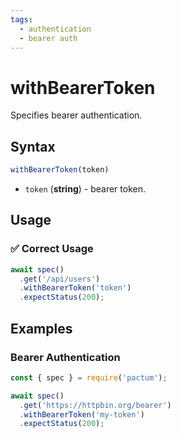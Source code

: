 ```yaml
---
tags:
  - authentication
  - bearer auth
---
```


# withBearerToken

Specifies bearer authentication.

## Syntax

```js
withBearerToken(token)
```

- `token` (**string**) - bearer token.

## Usage

### ✅  Correct Usage

```js 
await spec()
  .get('/api/users')
  .withBearerToken('token')
  .expectStatus(200);
```

## Examples

### Bearer Authentication

```js
const { spec } = require('pactum');

await spec()
  .get('https://httpbin.org/bearer')
  .withBearerToken('my-token')
  .expectStatus(200);
```